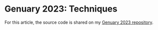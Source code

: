 # Genuary 2023: Techniques

For this article, the source code is shared on my [Genuary 2023 repository](https://github.com/lorismat/genuary2023).  
